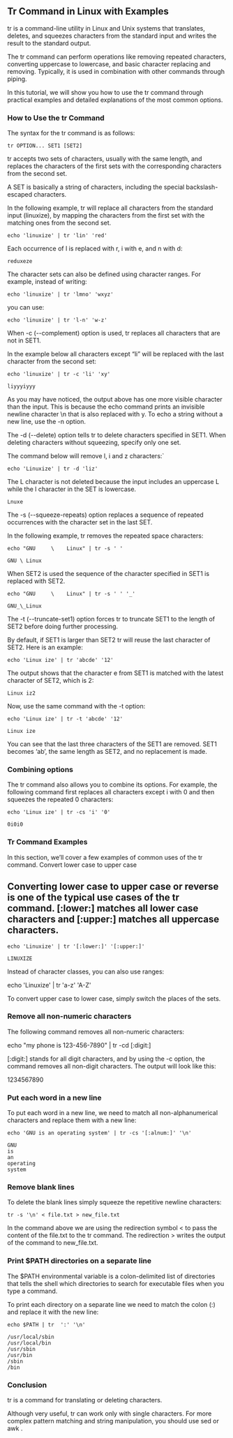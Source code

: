 ## Tr Command in Linux with Examples

tr is a command-line utility in Linux and Unix systems that translates, deletes, and squeezes characters from the standard input and writes the result to the standard output.

The tr command can perform operations like removing repeated characters, converting uppercase to lowercase, and basic character replacing and removing. Typically, it is used in combination with other commands through piping.

In this tutorial, we will show you how to use the tr command through practical examples and detailed explanations of the most common options.

### How to Use the tr Command

The syntax for the tr command is as follows:
```
tr OPTION... SET1 [SET2]
```
tr accepts two sets of characters, usually with the same length, and replaces the characters of the first sets with the corresponding characters from the second set.

A SET is basically a string of characters, including the special backslash-escaped characters.

In the following example, tr will replace all characters from the standard input (linuxize), by mapping the characters from the first set with the matching ones from the second set.
```
echo 'linuxize' | tr 'lin' 'red'
```
Each occurrence of l is replaced with r, i with e, and n with d:
```
reduxeze
```
The character sets can also be defined using character ranges. For example, instead of writing:
```
echo 'linuxize' | tr 'lmno' 'wxyz'
```
you can use:
```
echo 'linuxize' | tr 'l-n' 'w-z'
```
When -c (--complement) option is used, tr replaces all characters that are not in SET1.

In the example below all characters except “li” will be replaced with the last character from the second set:
```
echo 'linuxize' | tr -c 'li' 'xy'
```
```
liyyyiyyy
```
As you may have noticed, the output above has one more visible character than the input. This is because the echo command prints an invisible newline character \n that is also replaced with y. To echo a string without a new line, use the -n option.

The -d (--delete) option tells tr to delete characters specified in SET1. When deleting characters without squeezing, specify only one set.

The command below will remove l, i and z characters:`
```
echo 'Linuxize' | tr -d 'liz'
```
The L character is not deleted because the input includes an uppercase L while the l character in the SET is lowercase.
```
Lnuxe
```
The -s (--squeeze-repeats) option replaces a sequence of repeated occurrences with the character set in the last SET.

In the following example, tr removes the repeated space characters:
```
echo "GNU     \    Linux" | tr -s ' '
```
```
GNU \ Linux
```
When SET2 is used the sequence of the character specified in SET1 is replaced with SET2.
```
echo "GNU     \    Linux" | tr -s ' ' '_'
```
```
GNU_\_Linux
```
The -t (--truncate-set1) option forces tr to truncate SET1 to the length of SET2 before doing further processing.

By default, if SET1 is larger than SET2 tr will reuse the last character of SET2. Here is an example:
```
echo 'Linux ize' | tr 'abcde' '12'
```
The output shows that the character e from SET1 is matched with the latest character of SET2, which is 2:
```
Linux iz2
```
Now, use the same command with the -t option:
```
echo 'Linux ize' | tr -t 'abcde' '12'
```
```
Linux ize
```
You can see that the last three characters of the SET1 are removed. SET1 becomes ‘ab’, the same length as SET2, and no replacement is made.

### Combining options

The tr command also allows you to combine its options. For example, the following command first replaces all characters except i with 0 and then squeezes the repeated 0 characters:
```
echo 'Linux ize' | tr -cs 'i' '0'
```
```
0i0i0
```
### Tr Command Examples

In this section, we’ll cover a few examples of common uses of the tr command.
Convert lower case to upper case

## Converting lower case to upper case or reverse is one of the typical use cases of the tr command. [:lower:] matches all lower case characters and [:upper:] matches all uppercase characters.
```
echo 'Linuxize' | tr '[:lower:]' '[:upper:]'
```
```
LINUXIZE
```
Instead of character classes, you can also use ranges:

echo 'Linuxize' | tr 'a-z' 'A-Z'

To convert upper case to lower case, simply switch the places of the sets.

### Remove all non-numeric characters

The following command removes all non-numeric characters:

echo "my phone is 123-456-7890" | tr -cd [:digit:]

[:digit:] stands for all digit characters, and by using the -c option, the command removes all non-digit characters. The output will look like this:

1234567890

### Put each word in a new line

To put each word in a new line, we need to match all non-alphanumerical characters and replace them with a new line:
```
echo 'GNU is an operating system' | tr -cs '[:alnum:]' '\n'
```
```
GNU
is
an
operating
system
```
### Remove blank lines

To delete the blank lines simply squeeze the repetitive newline characters:
```
tr -s '\n' < file.txt > new_file.txt
```
In the command above we are using the redirection symbol < to pass the content of the file.txt to the tr command. The redirection > writes the output of the command to new_file.txt.

### Print $PATH directories on a separate line

The $PATH environmental variable is a colon-delimited list of directories that tells the shell which directories to search for executable files when you type a command.

To print each directory on a separate line we need to match the colon (:) and replace it with the new line:
```
echo $PATH | tr  ':' '\n'
```
```
/usr/local/sbin
/usr/local/bin
/usr/sbin
/usr/bin
/sbin
/bin
```
### Conclusion

tr is a command for translating or deleting characters.

Although very useful, tr can work only with single characters. For more complex pattern matching and string manipulation, you should use sed or awk .


